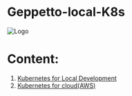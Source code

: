 # Geppetto-local-K8s
![Logo](https://github.com/GeppettoSoftware/geppettotest/blob/dev/devops/kubernetes/docs/GeppettoIcon.png?raw=true"Logo")

# Content:<br/>
1. [Kubernetes for Local Development](https://github.com/GeppettoSoftware/geppettotest/blob/dev/devops/kubernetes/docs/Kubernetes_setup.md)
2. [Kubernetes for cloud(AWS)]()


